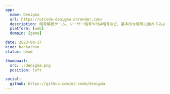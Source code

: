 ```yaml
---
app:
  name: Denigma
  url: https://utcode-denigma.onrender.com/
  description: 暗号解読ゲーム。シーザー暗号やRSA暗号など、基本的な暗号に触れてみよう！
  platform: [web]
  domain: [game]

date: 2023-08-17
kind: hackathon
status: dead

thumbnail:
  src: ./denigma.png
  position: left

social:
  github: https://github.com/ut-code/denigma
---
```

